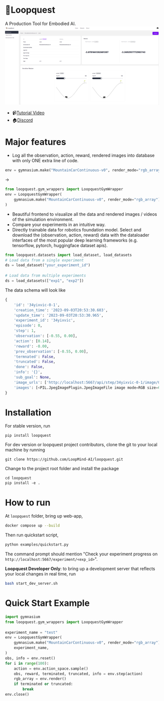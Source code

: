 # :scroll:Loopquest

A Production Tool for Embodied AI.
![loopquest frontend](screenshots/loopquest-screenshot.png)

- :video_camera:[Tutorial Video](https://capture.dropbox.com/Nucp9ObLT63qDr2E)
- :house:[Discord](https://discord.gg/FTnFYeSy9r)

# Major features

- Log all the observation, action, reward, rendered images into database with only ONE extra line of code.

```python
env = gymnasium.make("MountainCarContinuous-v0", render_mode="rgb_array")
```

->

```python
from loopquest.gym_wrappers import LoopquestGymWrapper
env = LoopquestGymWrapper(
    gymnasium.make("MountainCarContinuous-v0", render_mode="rgb_array"), "my_experiment"
)
```

- Beautiful frontend to visualize all the data and rendered images / videos of the simulation environment.
- Compare your experiments in an intuitive way.
- Directly trainable data for robotics foundation model. Select and download the (observation, action, reward) data with the dataloader interfaces of the most popular deep learning frameworks (e.g. tensorflow, pytorch, huggingface dataset apis).

```python
from loopquest.datasets import load_dataset, load_datasets
# Load data from a single experiment
ds = load_dataset("your_experiment_id")

# Load data from multiple experiments
ds = load_datasets(["exp1", "exp2"])
```

The data schema will look like

```python
{
    'id': '34yixvic-0-1',
    'creation_time': '2023-09-03T20:53:30.603',
    'update_time': '2023-09-03T20:53:30.965',
    'experiment_id': '34yixvic',
    'episode': 0,
    'step': 1,
    'observation': [-0.55, 0.00],
    'action': [0.14],
    'reward': -0.00,
    'prev_observation': [-0.55, 0.00],
    'termnated': False,
    'truncated': False,
    'done': False,
    'info': '{}',
    'sub_goal': None,
    'image_urls': ['http://localhost:5667/api/step/34yixvic-0-1/image/0'],
    'images': [<PIL.JpegImagePlugin.JpegImageFile image mode=RGB size=600x400 at 0x7F8D33094450>]
}
```

# Installation

For stable version, run

```
pip install loopquest
```

For dev version or loopquest project contributors, clone the git to your local machine by running

```
git clone https://github.com/LoopMind-AI/loopquest.git
```

Change to the project root folder and install the package

```
cd loopquest
pip install -e .
```

# How to run

At `loopquest` folder, bring up web-app,

```sh
docker compose up --build
```

Then run quickstart script,

```sh
python examples/quickstart.py
```

The command prompt should mention "Check your experiment progress on `http://localhost:5667/experiment/<exp_id>`".

**Loopquest Developer Only**: to bring up a development server that reflects your local changes in real time, run

```bash
bash start_dev_server.sh
```

# Quick Start Example

```python
import gymnasium
from loopquest.gym_wrappers import LoopquestGymWrapper

experiment_name = "test"
env = LoopquestGymWrapper(
    gymnasium.make("MountainCarContinuous-v0", render_mode="rgb_array"),
    experiment_name,
)
obs, info = env.reset()
for i in range(100):
    action = env.action_space.sample()
    obs, reward, terminated, truncated, info = env.step(action)
    rgb_array = env.render()
    if terminated or truncated:
        break
env.close()
```
